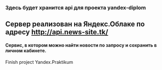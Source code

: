 ### Здесь будет хранится api для проекта yandex-diplom
## Сервер реализован на Яндекс.Облаке по адресу http://api.news-site.tk/
#### Cервис, в котором можно найти новости по запросу и сохранить в личном кабинете.
Finish project Yandex.Praktikum
